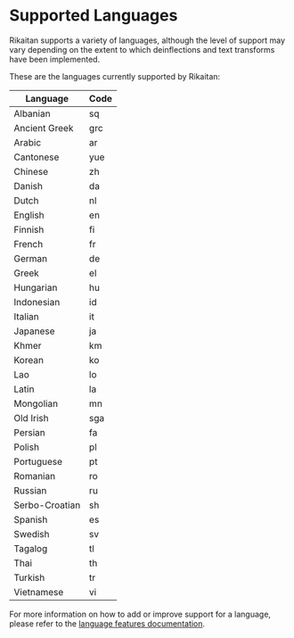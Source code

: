 # Supported Languages

Rikaitan supports a variety of languages, although the level of support may vary depending on the extent to which deinflections and text transforms have been implemented.

These are the languages currently supported by Rikaitan:

| Language       | Code |
| -------------- | ---- |
| Albanian       | sq   |
| Ancient Greek  | grc  |
| Arabic         | ar   |
| Cantonese      | yue  |
| Chinese        | zh   |
| Danish         | da   |
| Dutch          | nl   |
| English        | en   |
| Finnish        | fi   |
| French         | fr   |
| German         | de   |
| Greek          | el   |
| Hungarian      | hu   |
| Indonesian     | id   |
| Italian        | it   |
| Japanese       | ja   |
| Khmer          | km   |
| Korean         | ko   |
| Lao            | lo   |
| Latin          | la   |
| Mongolian      | mn   |
| Old Irish      | sga  |
| Persian        | fa   |
| Polish         | pl   |
| Portuguese     | pt   |
| Romanian       | ro   |
| Russian        | ru   |
| Serbo-Croatian | sh   |
| Spanish        | es   |
| Swedish        | sv   |
| Tagalog        | tl   |
| Thai           | th   |
| Turkish        | tr   |
| Vietnamese     | vi   |

For more information on how to add or improve support for a language, please refer to the [language features documentation](./development/language-features.md).
